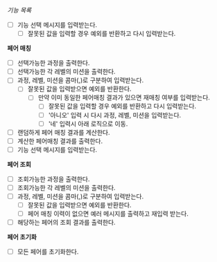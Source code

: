 *기능 목록*

- [ ] 기능 선택 메시지를 입력받는다.
    - [ ] 잘못된 값을 입력할 경우 예외를 반환하고 다시 입력받는다.

**페어 매칭**

- [ ] 선택가능한 과정을 출력한다.
- [ ] 선택가능한 각 레벨의 미션을 출력한다.
- [ ] 과정, 레벨, 미션을 콤마(,)로 구분하여 입력받는다.
  - [ ] 잘못된 값을 입력받으면 예외를 반환한다.
    - [ ] 만약 이미 동일한 페어매칭 결과가 있으면 재매칭 여부를 입력받는다.
        - [ ] 잘못된 값을 입력할 경우 예외를 반환하고 다시 입력받는다.
        - [ ] '아니오' 입력 시 다시 과정, 레벨, 미션을 입력받는다.
        - [ ] '네' 입력시 아래 로직으로 이동.
- [ ] 랜덤하게 페어 매칭 결과를 계산한다.
- [ ] 계산한 페어매칭 결과를 출력한다.
- [ ] 기능 선택 메시지를 입력받는다.

**페어 조회**
- [ ] 조회가능한 과정을 출력한다.
- [ ] 조회가능한 각 레벨의 미션을 출력한다.
- [ ] 과정, 레벨, 미션을 콤마(,)로 구분하여 입력받는다.
  - [ ] 잘못된 값을 입력받으면 예외를 반환한다.
  - [ ] 페어 매칭 이력이 없으면 예러 메시지를 출력하고 재입력 받는다.
- [ ] 해당하는 페어의 조회 결과를 출력한다.

**페어 초기화**
- [ ] 모든 페어를 초기화한다.
